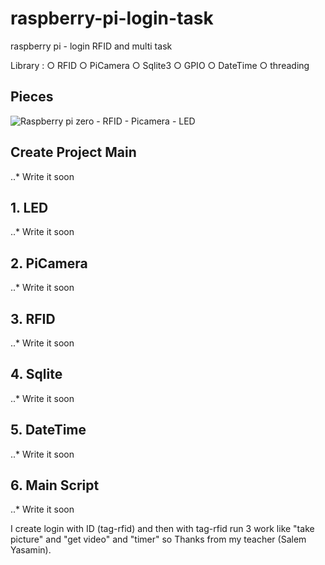 # raspberry-pi-login-task
raspberry pi - login RFID and multi task

Library :
○ RFID
○ PiCamera
○ Sqlite3
○ GPIO
○ DateTime
○ threading

## Pieces

![Raspberry pi zero - RFID - Picamera - LED ](http://s8.picofile.com/file/8364366234/result.jpg)

## Create Project Main
..* Write it soon

## 1. LED
..* Write it soon

## 2. PiCamera
..* Write it soon

## 3. RFID
..* Write it soon

## 4. Sqlite 
..* Write it soon

## 5. DateTime 
..* Write it soon

## 6. Main Script 
..* Write it soon

I create login with ID (tag-rfid) and then with tag-rfid run 3 work like "take picture" and "get video" and "timer"
so Thanks from my teacher (Salem Yasamin).

